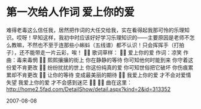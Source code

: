 # 第一次给人作词 爱上你的爱

难得老毒这么信任我，居然把作词的大任交给我，实在看得起我那可怜的乐理知识。哎呀！早知这样，我初中时应该好好学习乐理知识的——主要原因是老师不怎么教嘛，不然也不至于连那些小蝌蚪（五线谱）都不认识！只会挥挥手（打拍子），还不能带走一片云彩，唉！

歌词草样：

爱上你的爱
作词：凉笑
作曲：毒来毒惘

熙熙攘攘的街上
你在静静的等待
你可知他何时能到来
你守着这份爱不肯更改

纷纷扰扰的世上
你这份纯真的爱
你可知世俗把它破坏
你伤痕累累却不肯更改

让你的等待
变成最美丽的期待

我爱上你的爱
才不会对爱情失望
我爱上你的爱
才不会感到迷茫


曲在这里：http://home2.5fad.com/DetailShow/detail.aspx?kind=2&id=313352

2007-08-08